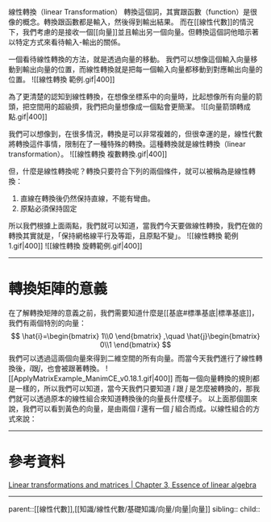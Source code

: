 線性轉換（linear Transformation）
轉換這個詞，其實跟函數（function）是很像的概念。轉換跟函數都是輸入，然後得到輸出結果。
而在[[線性代數]]的情況下，我們考慮的是接收一個[[向量]]並且輸出另一個向量。但轉換這個詞他暗示著以特定方式來看待輸入-輸出的關係。

一個看待線性轉換的方法，就是透過向量的移動。
我們可以想像這個輸入向量移動到輸出向量的位置，而線性轉換就是把每一個輸入向量都移動到對應輸出向量的位置。
![[線性轉換 範例.gif|400]]

為了更清楚的認知到線性轉換，在想像坐標系中的向量時，比起想像所有向量的箭頭，把空間用的超級擠，我們把向量想像成一個點會更簡潔。
![[向量箭頭轉成點.gif|400]]

我們可以想像到，在很多情況，轉換是可以非常複雜的，但很幸運的是，線性代數將轉換這件事情，限制在了一種特殊的轉換。這種轉換就是線性轉換（linear transformation）。
![[線性轉換 複數轉換.gif|400]]

但，什麼是線性轉換呢？轉換只要符合下列的兩個條件，就可以被稱為是線性轉換：
1. 直線在轉換後仍然保持直線，不能有彎曲。
2. 原點必須保持固定

所以我們根據上面兩點，我們就可以知道，當我們今天要做線性轉換，我們在做的轉換其實就是，「保持網格線平行及等距，且原點不變」。
![[線性轉換 範例1.gif|400]]
![[線性轉換 旋轉範例.gif|400]]
- - -
# 轉換矩陣的意義
在了解轉換矩陣的意義之前，我們需要知道什麼是[[基底#標準基底|標準基底]]，我們有兩個特別的向量：
$$
\hat{i}=\begin{bmatrix}
1\\0
\end{bmatrix}
,\quad
\hat{j}\begin{bmatrix}
0\\1
\end{bmatrix}
$$
我們可以透過這兩個向量來得到二維空間的所有向量。而當今天我們進行了線性轉換後，$\hat{i}$跟$\hat{j}$，也會被跟著轉換。
![[ApplyMatrixExample_ManimCE_v0.18.1.gif|400]]
而每一個向量轉換的規則都是一樣的，所以我們可以知道，當今天我們只要知道 $\hat{i}$ 跟 $\hat{j}$ 是怎麼被轉換的，那我們就可以透過原本的線性組合來知道轉換後的向量長什麼樣子。
以上面那個圖來說，我們可以看到黃色的向量，是由兩個 $\hat{i}$ 還有一個 $\hat{j}$ 組合而成。以線性組合的方式來說：

- - -
# 參考資料
[Linear transformations and matrices | Chapter 3, Essence of linear algebra](https://www.youtube.com/watch?v=kYB8IZa5AuE&t=46s)
- - -
parent::[[線性代數]],[[知識/線性代數/基礎知識/向量/向量|向量]]
sibling::
child::